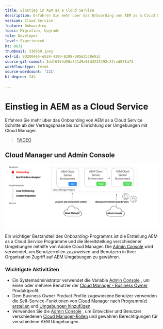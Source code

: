 ```yaml
---
title: Einstieg in AEM as a Cloud Service
description: Erfahren Sie mehr über das Onboarding von AEM as a Cloud Service Systemen, angefangen bei der Vertragsphase bis zur Einrichtung von Umgebungen mit Cloud Manager.
version: Cloud Service
feature: Onboarding
topic: Migration, Upgrade
role: Developer
level: Experienced
kt: 8631
thumbnail: 336959.jpeg
exl-id: 9d2004e5-e928-4190-8298-695635c8e92c
source-git-commit: 1ddf6154d50a341d9a0fd4234392c37ced878a73
workflow-type: tm+mt
source-wordcount: '221'
ht-degree: 14%

---
```


# Einstieg in AEM as a Cloud Service

Erfahren Sie mehr über das Onboarding von AEM as a Cloud Service Schritte ab der Vertragsphase bis zur Einrichtung der Umgebungen mit Cloud Manager.

>[!VIDEO](https://video.tv.adobe.com/v/336959/?quality=12&learn=on)

## Cloud Manager und Admin Console

![Übersichtsdiagramm zur Einbindung](assets/onboarding-diagram.png)

Ein wichtiger Bestandteil des Onboarding-Programms ist die Erstellung AEM as a Cloud Service Programme und die Bereitstellung verschiedener Umgebungen mithilfe von Adobe Cloud Manager. Die [Admin Console](https://adminconsole.adobe.com/) wird verwendet, um Benutzerrollen zuzuweisen und Benutzern in Ihrer Organisation Zugriff auf AEM Umgebungen zu gewähren.

### Wichtigste Aktivitäten

* Ein Systemadministrator verwendet die Variable [Admin Console](https://adminconsole.adobe.com/) , um einen oder mehrere Benutzer der [Cloud Manager - Business Owner](https://experienceleague.adobe.com/docs/experience-manager-cloud-manager/using/requirements/setting-up-users-and-roles.html) Produktprofil.
* Dem Business Owner Product Profile zugewiesene Benutzer verwenden die Self-Service-Funktionen von [Cloud Manager](https://experienceleague.adobe.com/docs/experience-manager-cloud-manager/using/introduction-to-cloud-manager.html?lang=de) nach [Programm(e) erstellen](https://experienceleague.adobe.com/docs/experience-manager-cloud-service/implementing/using-cloud-manager/production-programs/creating-production-program.html) und [Umgebungen hinzufügen](https://experienceleague.adobe.com/docs/experience-manager-cloud-service/implementing/using-cloud-manager/manage-environments.html?lang=de)
* Verwenden Sie die [Admin Console](https://adminconsole.adobe.com/) , um Entwickler und Benutzer verschiedenen [Cloud Manager-Rollen](https://experienceleague.adobe.com/docs/experience-manager-cloud-manager/using/requirements/setting-up-users-and-roles.html) und gewähren Berechtigungen für verschiedene AEM Umgebungen.